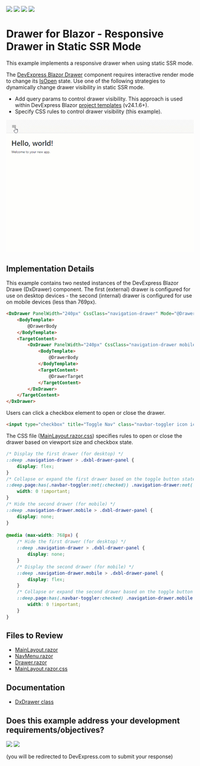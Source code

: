 <!-- default badges list -->
![](https://img.shields.io/endpoint?url=https://codecentral.devexpress.com/api/v1/VersionRange/848649591/24.1.3%2B)
[![](https://img.shields.io/badge/Open_in_DevExpress_Support_Center-FF7200?style=flat-square&logo=DevExpress&logoColor=white)](https://supportcenter.devexpress.com/ticket/details/T1250630)
[![](https://img.shields.io/badge/📖_How_to_use_DevExpress_Examples-e9f6fc?style=flat-square)](https://docs.devexpress.com/GeneralInformation/403183)
[![](https://img.shields.io/badge/💬_Leave_Feedback-feecdd?style=flat-square)](#does-this-example-address-your-development-requirementsobjectives)
<!-- default badges end -->
# Drawer for Blazor - Responsive Drawer in Static SSR Mode

This example implements a responsive drawer when using static SSR mode.

The [DevExpress Blazor Drawer](https://docs.devexpress.com/Blazor/DevExpress.Blazor.DxDrawer) component requires interactive render mode to change its [IsOpen](https://docs.devexpress.com/Blazor/DevExpress.Blazor.DxDrawer.IsOpen) state. Use one of the following strategies to dynamically change drawer visibility in static SSR mode.

* Add query params to control drawer visibility. This approach is used within DevExpress Blazor [project templates](https://docs.devexpress.com/Blazor/401057/get-started?v=24.2#devexpress-project-templates) (v24.1.6+). 
* Specify CSS rules to control drawer visibility (this example).
  
![Responsive Drawer](drawer.gif)

## Implementation Details

This example contains two nested instances of the DevExpress Blazor Drawe (DxDrawer) component. The first (external) drawer is configured for use on desktop devices - the second (internal) drawer is configured for use on mobile devices (less than 769px).

```html
<DxDrawer PanelWidth="240px" CssClass="navigation-drawer" Mode="@DrawerMode.Shrink" IsOpen="@true" >
    <BodyTemplate>
        @DrawerBody
    </BodyTemplate>
    <TargetContent>
        <DxDrawer PanelWidth="240px" CssClass="navigation-drawer mobile" Mode="@DrawerMode.Overlap" IsOpen="@true">
            <BodyTemplate>
                @DrawerBody
            </BodyTemplate>
            <TargetContent>
                @DrawerTarget
            </TargetContent>
        </DxDrawer>
    </TargetContent>
</DxDrawer>
```

Users can click a checkbox element to open or close the drawer.

```html
<input type="checkbox" title="Toggle Nav" class="navbar-toggler icon icon-menu menu-button" checked />
```

The CSS file ([MainLayout.razor.css](./CS/DxDrawerExample/Components/Layout/MainLayout.razor.css)) specifies rules to open or close the drawer based on viewport size and checkbox state.

```css
/* Display the first drawer (for desktop) */
::deep .navigation-drawer > .dxbl-drawer-panel {
    display: flex;
}
/* Collapse or expand the first drawer based on the toggle button state */
::deep.page:has(.navbar-toggler:not(:checked)) .navigation-drawer:not(.mobile) > .dxbl-drawer-panel {
    width: 0 !important;
}
/* Hide the second drawer (for mobile) */
::deep .navigation-drawer.mobile > .dxbl-drawer-panel {
    display: none;
}

@media (max-width: 768px) {
    /* Hide the first drawer (for desktop) */
    ::deep .navigation-drawer > .dxbl-drawer-panel {
        display: none;
    }
    /* Display the second drawer (for mobile) */
    ::deep .navigation-drawer.mobile > .dxbl-drawer-panel {
        display: flex;
    }
    /* Collapse or expand the second drawer based on the toggle button state */
    ::deep.page:has(.navbar-toggler:checked) .navigation-drawer.mobile > .dxbl-drawer-panel {
        width: 0 !important;
    }
}
```

## Files to Review

* [MainLayout.razor](./CS/DxDrawerExample/Components/Layout/MainLayout.razor)
* [NavMenu.razor](./CS/DxDrawerExample/Components/Layout/NavMenu.razor)
* [Drawer.razor](./CS/DxDrawerExample/Components/Layout/Drawer.razor)
* [MainLayout.razor.css](./CS/DxDrawerExample/Components/Layout/MainLayout.razor.css)

## Documentation

- [DxDrawer class](https://docs.devexpress.com/Blazor/DevExpress.Blazor.DxDrawer)

<!-- feedback -->
## Does this example address your development requirements/objectives?

[<img src="https://www.devexpress.com/support/examples/i/yes-button.svg"/>](https://www.devexpress.com/support/examples/survey.xml?utm_source=github&utm_campaign=blazor-drawer-static-ssr&~~~was_helpful=yes) [<img src="https://www.devexpress.com/support/examples/i/no-button.svg"/>](https://www.devexpress.com/support/examples/survey.xml?utm_source=github&utm_campaign=blazor-drawer-static-ssr&~~~was_helpful=no)

(you will be redirected to DevExpress.com to submit your response)
<!-- feedback end -->
